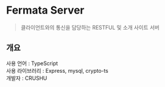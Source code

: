 Fermata Server
=========
> 클라이언트와의 통신을 담당하는 RESTFUL 및 소개 사이트 서버

개요
---------
사용 언어 : TypeScript   
사용 라이브러리 : Express, mysql, crypto-ts   
개발자 : CRUSHU